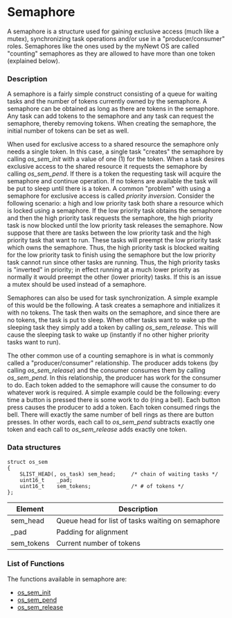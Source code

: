# Semaphore

A semaphore is a structure used for gaining exclusive access (much like a mutex), synchronizing task operations and/or use in a "producer/consumer" roles. Semaphores like the ones used by the myNewt OS are called "counting" semaphores as they are allowed to have more than one token (explained below).


### Description

A semaphore is a fairly simple construct consisting of a queue for waiting tasks and the number of tokens currently owned by the semaphore. A semaphore can be obtained as long as there are tokens in the semaphore. Any task can add tokens to the semaphore and any task can request the semaphore, thereby removing tokens. When creating the semaphore, the initial number of tokens can be set as well.

When used for exclusive access to a shared resource the semaphore only needs a single token. In this case, a single task "creates" the semaphore by calling *os_sem_init* with a value of one (1) for the token. When a task desires exclusive access to the shared resource it requests the semaphore by calling *os_sem_pend*. If there is a token the requesting task will acquire the semaphore and continue operation. If no tokens are available the task will be put to sleep until there is a token. A common "problem" with using a semaphore for exclusive access is called *priority inversion*. Consider the following scenario: a high and low priority task both share a resource which is locked using a semaphore. If the low priority task obtains the semaphore and then the high priority task requests the semaphore, the high priority task is now blocked until the low priority task releases the semaphore. Now suppose that there are tasks between the low priority task and the high priority task that want to run. These tasks will preempt the low priority task which owns the semaphore. Thus, the high priority task is blocked waiting for the low priority task to finish using the semaphore but the low priority task cannot run since other tasks are running. Thus, the high priority tasks is "inverted" in priority; in effect running at a much lower priority as normally it would preempt the other (lower priority) tasks. If this is an issue a mutex should be used instead of a semaphore.

Semaphores can also be used for task synchronization. A simple example of this would be the following. A task creates a semaphore and initializes it with no tokens. The task then waits on the semaphore, and since there are no tokens, the task is put to sleep. When other tasks want to wake up the sleeping task they simply add a token by calling *os_sem_release*. This will cause the sleeping task to wake up (instantly if no other higher priority tasks want to run).

The other common use of a counting semaphore is in what is commonly called a "producer/consumer" relationship. The producer adds tokens (by calling *os_sem_release*) and the consumer consumes them by calling *os_sem_pend*. In this relationship, the producer has work for the consumer to do. Each token added to the semaphore will cause the consumer to do whatever work is required. A simple example could be the following: every time a button is pressed there is some work to do (ring a bell). Each button press causes the producer to add a token. Each token consumed rings the bell. There will exactly the same number of bell rings as there are button presses. In other words, each call to *os_sem_pend* subtracts exactly one token and each call to *os_sem_release* adds exactly one token.

### Data structures

```no-highlight
struct os_sem
{
    SLIST_HEAD(, os_task) sem_head;     /* chain of waiting tasks */
    uint16_t    _pad;
    uint16_t    sem_tokens;             /* # of tokens */
};
```

| Element | Description |
|-----------|-------------|
| sem_head |  Queue head for list of tasks waiting on semaphore |
| _pad |  Padding for alignment  |
| sem_tokens | Current number of tokens |

### List of Functions


The functions available in semaphore are:

* [os_sem_init](os_sem_init)
* [os_sem_pend](os_sem_pend)
* [os_sem_release](os_sem_release)


